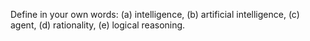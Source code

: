 

Define in your own words: (a) intelligence, (b) artificial intelligence,
(c) agent, (d) rationality, (e) logical reasoning.


